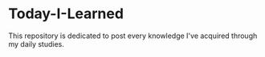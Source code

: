 # Today-I-Learned
This repository is dedicated to post every knowledge I've acquired through my daily studies.
